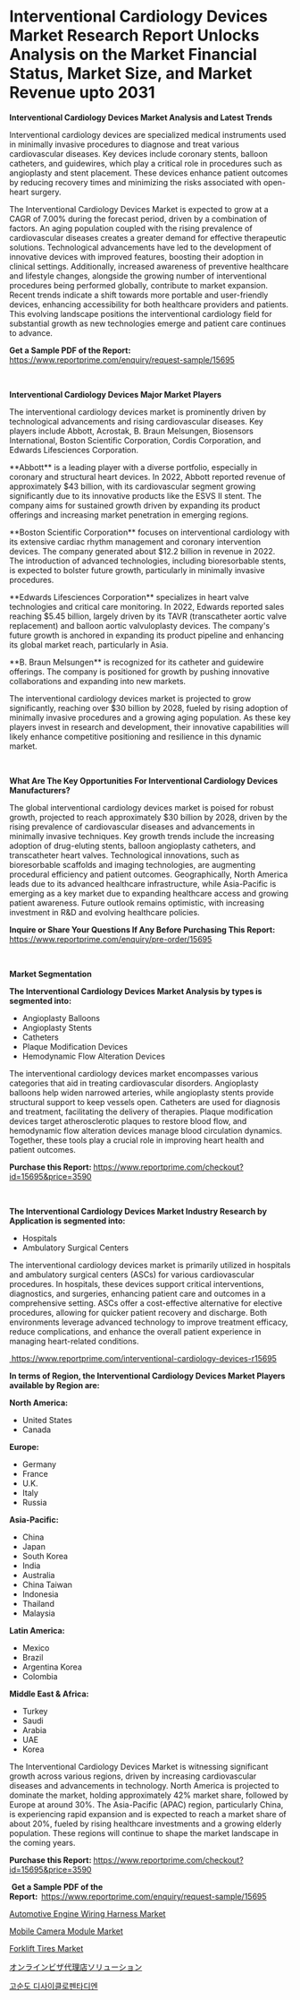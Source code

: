 <p><h1>Interventional Cardiology Devices Market Research Report Unlocks Analysis on the Market Financial Status, Market Size, and Market Revenue upto 2031</h1></p><p><strong>Interventional Cardiology Devices Market Analysis and Latest Trends</strong></p>
<p><p>Interventional cardiology devices are specialized medical instruments used in minimally invasive procedures to diagnose and treat various cardiovascular diseases. Key devices include coronary stents, balloon catheters, and guidewires, which play a critical role in procedures such as angioplasty and stent placement. These devices enhance patient outcomes by reducing recovery times and minimizing the risks associated with open-heart surgery.</p><p>The Interventional Cardiology Devices Market is expected to grow at a CAGR of 7.00% during the forecast period, driven by a combination of factors. An aging population coupled with the rising prevalence of cardiovascular diseases creates a greater demand for effective therapeutic solutions. Technological advancements have led to the development of innovative devices with improved features, boosting their adoption in clinical settings. Additionally, increased awareness of preventive healthcare and lifestyle changes, alongside the growing number of interventional procedures being performed globally, contribute to market expansion. Recent trends indicate a shift towards more portable and user-friendly devices, enhancing accessibility for both healthcare providers and patients. This evolving landscape positions the interventional cardiology field for substantial growth as new technologies emerge and patient care continues to advance.</p></p>
<p><strong>Get a Sample PDF of the Report:&nbsp;</strong> <a href="https://www.reportprime.com/enquiry/request-sample/15695">https://www.reportprime.com/enquiry/request-sample/15695</a></p>
<p>&nbsp;</p>
<p><strong>Interventional Cardiology Devices Major Market Players</strong></p>
<p><p>The interventional cardiology devices market is prominently driven by technological advancements and rising cardiovascular diseases. Key players include Abbott, Acrostak, B. Braun Melsungen, Biosensors International, Boston Scientific Corporation, Cordis Corporation, and Edwards Lifesciences Corporation.</p><p>**Abbott** is a leading player with a diverse portfolio, especially in coronary and structural heart devices. In 2022, Abbott reported revenue of approximately $43 billion, with its cardiovascular segment growing significantly due to its innovative products like the ESVS II stent. The company aims for sustained growth driven by expanding its product offerings and increasing market penetration in emerging regions.</p><p>**Boston Scientific Corporation** focuses on interventional cardiology with its extensive cardiac rhythm management and coronary intervention devices. The company generated about $12.2 billion in revenue in 2022. The introduction of advanced technologies, including bioresorbable stents, is expected to bolster future growth, particularly in minimally invasive procedures.</p><p>**Edwards Lifesciences Corporation** specializes in heart valve technologies and critical care monitoring. In 2022, Edwards reported sales reaching $5.45 billion, largely driven by its TAVR (transcatheter aortic valve replacement) and balloon aortic valvuloplasty devices. The company's future growth is anchored in expanding its product pipeline and enhancing its global market reach, particularly in Asia.</p><p>**B. Braun Melsungen** is recognized for its catheter and guidewire offerings. The company is positioned for growth by pushing innovative collaborations and expanding into new markets. </p><p>The interventional cardiology devices market is projected to grow significantly, reaching over $30 billion by 2028, fueled by rising adoption of minimally invasive procedures and a growing aging population. As these key players invest in research and development, their innovative capabilities will likely enhance competitive positioning and resilience in this dynamic market.</p></p>
<p>&nbsp;</p>
<p><strong>What Are The Key Opportunities For Interventional Cardiology Devices Manufacturers?</strong></p>
<p><p>The global interventional cardiology devices market is poised for robust growth, projected to reach approximately $30 billion by 2028, driven by the rising prevalence of cardiovascular diseases and advancements in minimally invasive techniques. Key growth trends include the increasing adoption of drug-eluting stents, balloon angioplasty catheters, and transcatheter heart valves. Technological innovations, such as bioresorbable scaffolds and imaging technologies, are augmenting procedural efficiency and patient outcomes. Geographically, North America leads due to its advanced healthcare infrastructure, while Asia-Pacific is emerging as a key market due to expanding healthcare access and growing patient awareness. Future outlook remains optimistic, with increasing investment in R&D and evolving healthcare policies.</p></p>
<p><strong>Inquire or Share Your Questions If Any Before Purchasing This Report:</strong> <a href="https://www.reportprime.com/enquiry/pre-order/15695">https://www.reportprime.com/enquiry/pre-order/15695</a></p>
<p>&nbsp;</p>
<p><strong>Market Segmentation</strong></p>
<p><strong>The Interventional Cardiology Devices Market Analysis by types is segmented into:</strong></p>
<p><ul><li>Angioplasty Balloons</li><li>Angioplasty Stents</li><li>Catheters</li><li>Plaque Modification Devices</li><li>Hemodynamic Flow Alteration Devices</li></ul></p>
<p><p>The interventional cardiology devices market encompasses various categories that aid in treating cardiovascular disorders. Angioplasty balloons help widen narrowed arteries, while angioplasty stents provide structural support to keep vessels open. Catheters are used for diagnosis and treatment, facilitating the delivery of therapies. Plaque modification devices target atherosclerotic plaques to restore blood flow, and hemodynamic flow alteration devices manage blood circulation dynamics. Together, these tools play a crucial role in improving heart health and patient outcomes.</p></p>
<p><strong>Purchase this Report:&nbsp;</strong><a href="https://www.reportprime.com/checkout?id=15695&price=3590">https://www.reportprime.com/checkout?id=15695&price=3590</a></p>
<p>&nbsp;</p>
<p><strong>The Interventional Cardiology Devices Market Industry Research by Application is segmented into:</strong></p>
<p><ul><li>Hospitals</li><li>Ambulatory Surgical Centers</li></ul></p>
<p><p>The interventional cardiology devices market is primarily utilized in hospitals and ambulatory surgical centers (ASCs) for various cardiovascular procedures. In hospitals, these devices support critical interventions, diagnostics, and surgeries, enhancing patient care and outcomes in a comprehensive setting. ASCs offer a cost-effective alternative for elective procedures, allowing for quicker patient recovery and discharge. Both environments leverage advanced technology to improve treatment efficacy, reduce complications, and enhance the overall patient experience in managing heart-related conditions.</p></p>
<p><a href="https://www.reportprime.com/interventional-cardiology-devices-r15695">&nbsp;https://www.reportprime.com/interventional-cardiology-devices-r15695</a></p>
<p><strong>In terms of Region, the Interventional Cardiology Devices Market Players available by Region are:</strong></p>
<p>
    <p> <strong> North America: </strong>
        <ul>
            <li>United States</li>
            <li>Canada</li>
        </ul>
        </p> 
    <p> <strong> Europe: </strong>
        <ul>
            <li>Germany</li>
            <li>France</li>
            <li>U.K.</li>
            <li>Italy</li>
            <li>Russia</li>
        </ul>
        </p> 
    <p> <strong> Asia-Pacific: </strong>
        <ul>
            <li>China</li>
            <li>Japan</li>
            <li>South Korea</li>
            <li>India</li>
            <li>Australia</li>
            <li>China Taiwan</li>
            <li>Indonesia</li>
            <li>Thailand</li>
            <li>Malaysia</li>
        </ul>
        </p> 
    <p> <strong> Latin America: </strong>
        <ul>
            <li>Mexico</li>
            <li>Brazil</li>
            <li>Argentina Korea</li>
            <li>Colombia</li>
        </ul>
        </p> 
    <p> <strong> Middle East & Africa: </strong>
        <ul>
            <li>Turkey</li>
            <li>Saudi</li>
            <li>Arabia</li>
            <li>UAE</li>
            <li>Korea</li>
        </ul>
    </p>
    </p>
<p><p>The Interventional Cardiology Devices Market is witnessing significant growth across various regions, driven by increasing cardiovascular diseases and advancements in technology. North America is projected to dominate the market, holding approximately 42% market share, followed by Europe at around 30%. The Asia-Pacific (APAC) region, particularly China, is experiencing rapid expansion and is expected to reach a market share of about 20%, fueled by rising healthcare investments and a growing elderly population. These regions will continue to shape the market landscape in the coming years.</p></p>
<p><strong>Purchase this Report: </strong><a href="https://www.reportprime.com/checkout?id=15695&price=3590">https://www.reportprime.com/checkout?id=15695&price=3590</a></p>
<p>&nbsp;<strong>Get a Sample PDF of the Report:&nbsp;&nbsp;</strong><a href="https://www.reportprime.com/enquiry/request-sample/15695">https://www.reportprime.com/enquiry/request-sample/15695</a></p>
<p><strong></strong></p>
<p><p><a href="https://issuu.com/reportprime-2/docs/automotive-engine-wiring-harness-ma_72ddb02a586ebb">Automotive Engine Wiring Harness Market</a></p><p><a href="https://medium.com/@laurenhowell65/how-regional-markets-are-adapting-to-mobile-camera-module-market-innovations-947edf3c6d68">Mobile Camera Module Market</a></p><p><a href="https://www.linkedin.com/pulse/forklift-tires-market-growth-outlook-from-2024-2031-projecting-hxvie?trackingId=lAxOC%2B%2B%2BQSy5nfnbnA5gZQ%3D%3D">Forklift Tires Market</a></p><p><a href="https://medium.com/@mares423/online-visa-agency-solutions-market-%E3%81%AF-%E3%82%B3%E3%82%B9%E3%83%88%E7%AE%A1%E7%90%86%E3%81%A8%E5%8A%B9%E7%8E%87%E5%90%91%E4%B8%8A%E3%82%92%E5%84%AA%E5%85%88%E3%81%97%E3%81%BE%E3%81%99-%E3%81%95%E3%82%89%E3%81%AB-%E5%A0%B1%E5%91%8A%E6%9B%B8%E3%81%AF%E5%B8%82%E5%A0%B4%E3%81%AE%E9%9C%80%E8%A6%81%E9%9D%A2%E3%81%A8%E4%BE%9B%E7%B5%A6%E9%9D%A2%E3%81%AE%E4%B8%A1%E6%96%B9%E3%82%92%E3%82%AB%E3%83%90%E3%83%BC%E3%81%97%E3%81%A6%E3%81%84%E3%81%BE%E3%81%99-online-9940b5f6142a">オンラインビザ代理店ソリューション</a></p><p><a href="https://medium.com/@wallacecumfgmings567556/%EC%84%B8%EA%B3%84-high-purity-dicyclopentadiene-market-%EC%9D%80-2024%EC%97%90%EC%84%9C-2031%EB%A1%9C-%EC%97%B0%ED%8F%89%EA%B7%A0-%EC%A6%9D%EA%B0%80%EC%9C%A8%EC%9D%84-%EB%B3%B4%EC%9D%BC-%EA%B2%83%EC%9C%BC%EB%A1%9C-%EC%98%88%EC%83%81%EB%90%A9%EB%8B%88%EB%8B%A4-1685fa10724c">고순도 디사이클로펜타디엔</a></p></p>
